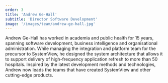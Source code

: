 ```yaml
---
order: 3
title: 'Andrew Ge-Hall'
subtitle: 'Director Software Development'
image: '/images/team/andrew-ge-hall.jpg'
---
```


Andrew Ge-Hall has worked in academia and public health for 15 years, spanning software development, business intelligence and organisational administration. While managing the integration and platform team for the precursor to SystemView, he designed the system architecture that allows it to support delivery of high-frequency application refresh to more than 50 hospitals. Inspired by the latest development methods and technologies, Andrew now leads the teams that have created SystemView and other cutting-edge products.
